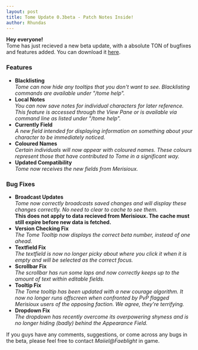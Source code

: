 ```yaml
---
layout: post
title: Tome Update 0.3beta - Patch Notes Inside!
author: Rhundas
---
```


__Hey everyone!__  
Tome has just recieved a new beta update, with a absolute TON of bugfixes and features added. You can download it [here](http://tomeaddon.com/download.html).

### Features
* __Blacklisting__  
    _Tome can now hide any tooltips that you don't want to see. Blacklisting commands are available under "/tome help"._
* __Local Notes__  
    _You can now save notes for individual characters for later reference. This feature is accessed through the View Pane or is available via command line as listed under "/tome help"._
* __Currently Field__  
    _A new field intended for displaying information on something about your character to be immediately noticed._
* __Coloured Names__  
  _Certain individuals will now appear with coloured names. These colours represent those that have contributed to Tome in a significant way._
* __Updated Compatibility__  
    _Tome now receives the new fields from Merisioux._

### Bug Fixes
* __Broadcast Updates__  
    _Tome now correctly broadcasts saved changes and will display these changes correctly. No need to clear to cache to see them._  
__This does not apply to data recieved from Merisioux. The cache must still expire before new data is fetched.__
* __Version Checking Fix__  
    _The Tome Tooltip now displays the correct beta number, instead of one ahead._
* __Textfield Fix__  
_The textfield is now no longer picky about where you click it when it is empty and will be selected as the correct focus._
* __Scrollbar Fix__  
   _The scrollbar has run some laps and now correctly keeps up to the amount of text within editable fields._
* __Tooltip Fix__  
    _The Tome tooltip has been updated with a new courage algorithm. It now no longer runs offscreen when confronted by PvP flagged Merisioux users of the opposing faction. We agree, they're terrifying._
* __Dropdown Fix__  
   _The dropdown has recently overcome its overpowering shyness and is no longer hiding (badly) behind the Appearance Field._

If you guys have any comments, suggestions, or come across any bugs in the beta, please feel free to contact _Maiiel@Faeblight_ in game.